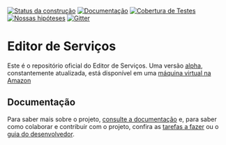[![Status da construção](https://snap-ci.com/servicosgovbr/editor-de-servicos/branch/master/build_image)](https://snap-ci.com/servicosgovbr/editor-de-servicos/branch/master)
[![Documentação](https://img.shields.io/badge/docs-latest-brightgreen.svg)](http://servicosgovbr.github.io/editor-de-servicos/)
[![Cobertura de Testes](https://coveralls.io/repos/servicosgovbr/editor-de-servicos/badge.svg?branch=master)](https://coveralls.io/r/servicosgovbr/editor-de-servicos?branch=master)
[![Nossas hipóteses](https://badge.waffle.io/servicosgovbr/portal-de-servicos.svg?label=in%20progress&title=Nossas%20hipóteses)](http://waffle.io/servicosgovbr/portal-de-servicos)
[![Gitter](https://badges.gitter.im/Fale%20conosco.svg)](https://gitter.im/servicosgovbr?utm_source=badge&utm_medium=badge&utm_campaign=pr-badge)

Editor de Serviços
====

Este é o repositório oficial do Editor de Serviços. Uma versão [alpha](http://en.wikipedia.org/wiki/Software_release_life_cycle#Alpha), constantemente atualizada, está disponível em uma [máquina virtual na Amazon](http://ec2-54-94-244-36.sa-east-1.compute.amazonaws.com/editar)

Documentação
----

Para saber mais sobre o projeto, [consulte a documentação](http://servicosgovbr.github.io/editor-de-servicos/) e,
para saber como colaborar e contribuir com o projeto, confira as [tarefas a fazer][ISSUES] ou o
[guia do desenvolvedor](http://servicosgovbr.github.io/editor-de-servicos/desenvolvimento/index.html).

[ISSUES]:https://github.com/servicosgovbr/editor-de-servicos/issues
